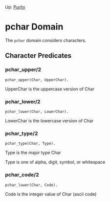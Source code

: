 Up: [Purity](intro.md)

# pchar Domain

The `pchar` domain considers characters.

## Character Predicates

### pchar_upper/2

    pchar_upper(Char, UpperChar).

UpperChar is the uppercase version of Char

### pchar_lower/2

    pchar_lower(Char, LowerChar).

LowerChar is the lowercase version of Char

### pchar_type/2

    pchar_type(Char, Type).

Type is the major type Char

Type is one of alpha, digit, symbol, or whitespace

### pchar_code/2

    pchar_lower(Char, Code).

Code is the integer value of Char (ascii code)
